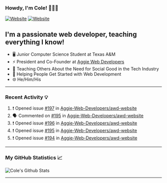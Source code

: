 ### Howdy, I'm Cole! 🤠🏳️‍🌈

[![Website](https://img.shields.io/website?label=aggiedevelopers.com&style=for-the-badge&url=https%3A%2F%2Faggiedevelopers.com)](https://aggiedevelopers.com)
[![Website](https://img.shields.io/website?label=coledc.com&style=for-the-badge&url=https%3A%2F%2Fcoledc.com)](https://coledc.com)

## I'm a passionate web developer, teaching everything I know!

- 🖥️ Junior Computer Science Student at Texas A&M
- ⚡ President and Co-Founder at [Aggie Web Developers](https://www.aggiedevelopers.com)
- 💙 Teaching Others About the Need for Social Good in the Tech Industry
- 🚀 Helping People Get Started with Web Development
- 🌐 He/Him/His

---

### Recent Activity 💡

<!--START_SECTION:activity-->

1. ❗️ Opened issue [#197](https://github.com/Aggie-Web-Developers/awd-website/issues/197) in [Aggie-Web-Developers/awd-website](https://github.com/Aggie-Web-Developers/awd-website)
2. 🗣 Commented on [#195](https://github.com/Aggie-Web-Developers/awd-website/issues/195) in [Aggie-Web-Developers/awd-website](https://github.com/Aggie-Web-Developers/awd-website)
3. ❗️ Opened issue [#196](https://github.com/Aggie-Web-Developers/awd-website/issues/196) in [Aggie-Web-Developers/awd-website](https://github.com/Aggie-Web-Developers/awd-website)
4. ❗️ Opened issue [#195](https://github.com/Aggie-Web-Developers/awd-website/issues/195) in [Aggie-Web-Developers/awd-website](https://github.com/Aggie-Web-Developers/awd-website)
5. ❗️ Opened issue [#194](https://github.com/Aggie-Web-Developers/awd-website/issues/194) in [Aggie-Web-Developers/awd-website](https://github.com/Aggie-Web-Developers/awd-website)
<!--END_SECTION:activity-->

---

### My GitHub Statistics 📈

<img alt="Cole's Github Stats" src="https://github-readme-stats.codestackr.vercel.app/api?username=cdconn00&show_icons=true&hide_border=true&theme=tokyonight&count_private=true" />

---
